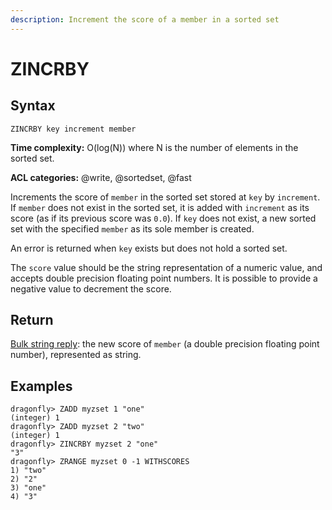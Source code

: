 ```yaml
---
description: Increment the score of a member in a sorted set
---
```


# ZINCRBY

## Syntax

    ZINCRBY key increment member

**Time complexity:** O(log(N)) where N is the number of elements in the sorted set.

**ACL categories:** @write, @sortedset, @fast

Increments the score of `member` in the sorted set stored at `key` by
`increment`.
If `member` does not exist in the sorted set, it is added with `increment` as
its score (as if its previous score was `0.0`).
If `key` does not exist, a new sorted set with the specified `member` as its
sole member is created.

An error is returned when `key` exists but does not hold a sorted set.

The `score` value should be the string representation of a numeric value, and
accepts double precision floating point numbers.
It is possible to provide a negative value to decrement the score.

## Return

[Bulk string reply](https://redis.io/docs/reference/protocol-spec/#bulk-strings): the new score of `member` (a double precision floating point
number), represented as string.

## Examples

```shell
dragonfly> ZADD myzset 1 "one"
(integer) 1
dragonfly> ZADD myzset 2 "two"
(integer) 1
dragonfly> ZINCRBY myzset 2 "one"
"3"
dragonfly> ZRANGE myzset 0 -1 WITHSCORES
1) "two"
2) "2"
3) "one"
4) "3"
```

